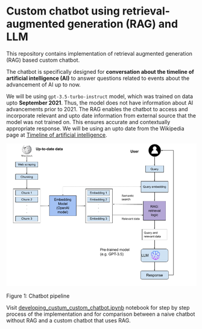 # Custom chatbot using retrieval-augmented generation (RAG) and LLM

This repository contains implementation of retrieval augmented generation (RAG) based custom chatbot.

The chatbot is specifically designed for **conversation about the timeline of artificial intelligence (AI)** to answer questions related to events about the advancement of AI up to now.

We will be using `gpt-3.5-turbo-instruct` model, which was trained on data upto **September 2021**. Thus, the model does not have information about AI advancements prior to 2021. The RAG enables the chatbot to access and incorporate relevant and upto date information from external source that the model was not trained on. 
This ensures accurate and contextually appropriate response.
We will be using an upto date from the 
Wikipedia page at [Timeline of artificial intelligence](https://en.wikipedia.org/wiki/Timeline_of_artificial_intelligence). 

![chatbot-pipeline.png](chatbot-pipeline.png)

Figure 1: Chatbot pipeline

Visit [developing_custum_custom_chatbot.ipynb](./developing_custum_custom_chatbot.ipynb) notebook for step by step process of the implementation 
and for comparison between a naive chatbot without RAG and a custom chatbot that uses RAG.
